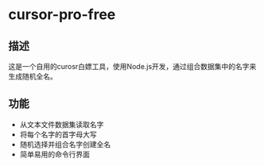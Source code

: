 # cursor-pro-free

## 描述
这是一个自用的curosr白嫖工具，使用Node.js开发，通过组合数据集中的名字来生成随机全名。

## 功能
- 从文本文件数据集读取名字
- 将每个名字的首字母大写
- 随机选择并组合名字创建全名
- 简单易用的命令行界面

